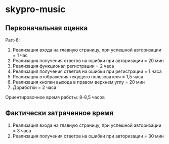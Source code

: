 # skypro-music

## Первоначальная оценка
Part-6:
  1. Реализация входа на главную страницу, при успешной авторизации = 1 час
  2. Реализация получения ответов на ошибки при авторизации = 20 мин
  3. Реализация функционал регистрации = 2 часа
  4. Реализация получения ответов на ошибки при регистрации = 1 часа
  5. Реализация отображения текущего пользователя = 1,5 часа
  6. Реализация кнопки выхода в правом верхнем углу = 20 мин
  7. Доработки = 2 часа

  Ориентировочное время работы: 8-8,5 часов

## Фактически затраченное время
1. Реализация входа на главную страницу, при успешной авторизации = 3 часа
2. Реализация получения ответов на ошибки при авторизации = 30 мин
